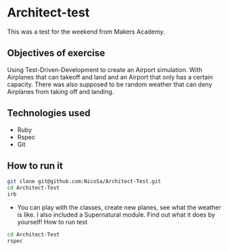 Architect-test
==============
This was a test for the weekend from Makers Academy.

Objectives of exercise
----
Using Test-Driven-Development to create an Airport simulation. With Airplanes that can takeoff and land and an Airport that only has a certain capacity. There was also supposed to be random weather that can deny Airplanes from taking off and landing.

Technologies used
----
- Ruby
- Rspec
- Git

How to run it
----
```sh
git clone git@github.com:NicoSa/Architect-Test.git
cd Architect-Test
irb
```
- You can play with the classes, create new planes, see what the weather is like. I also included a Supernatural module. Find out what it does by yourself!
How to run test
```sh
cd Architect-Test
rspec
```


